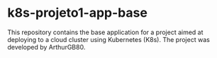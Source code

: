 # k8s-projeto1-app-base

This repository contains the base application for a project aimed at deploying to a cloud cluster using Kubernetes (K8s). The project was developed by ArthurGB80.